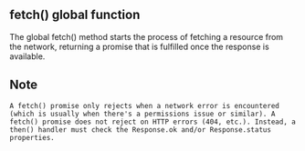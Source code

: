 ## fetch() global function
The global fetch() method starts the process of fetching a resource from the network, returning a promise that is fulfilled once the response is available.

## Note
```text
A fetch() promise only rejects when a network error is encountered (which is usually when there's a permissions issue or similar). A fetch() promise does not reject on HTTP errors (404, etc.). Instead, a then() handler must check the Response.ok and/or Response.status properties.
```
